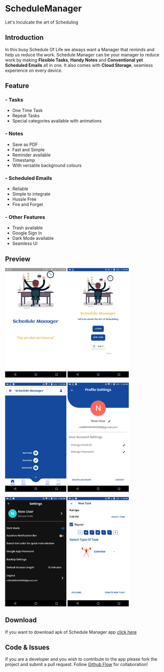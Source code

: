 # ScheduleManager
Let's Inculcate the art of Scheduling

## Introduction
In this busy Schedule Of Life we always want a Manager that reminds and help us reduce the work. Schedule Manager can be your manager to reduce work by making **Flexible Tasks**, **Handy Notes** and **Conventional yet Scheduled Emails** all in one. It also comes with **Cloud Storage**, seamless experience on every device.

## Feature
### - Tasks
  - One Time Task
  - Repeat Tasks
  - Special categories available with animations

### - Notes 
  - Save as PDF
  - Fast and Simple
  - Reminder available
  - Timestamp
  - With versatile background colours

### - Scheduled Emails
  - Reliable
  - Simple to integrate
  - Hussle Free  
  - Fire and Forget 

### - Other Features
- Trash available
- Google Sign In 
- Dark Mode available
- Seamless UI

## Preview
<img width="200" src="https://github.com/PatelVatsalB21/ScheduleManager/blob/master/Images/SplashScreen.jpeg"/>   <img width="200" src="https://github.com/PatelVatsalB21/ScheduleManager/blob/master/Images/Login.jpeg"/>  

<img width="200" src="https://github.com/PatelVatsalB21/ScheduleManager/blob/master/Images/HomePage.jpeg"/>  <img width="200" src="https://github.com/PatelVatsalB21/ScheduleManager/blob/master/Images/Profile.jpeg"/> 

<img width="200" src="https://github.com/PatelVatsalB21/ScheduleManager/blob/master/Images/Settings.jpeg"/> <img width="200" src="https://github.com/PatelVatsalB21/ScheduleManager/blob/master/Images/NewTask%20Repeat.jpeg"/>

## Download 
If you want to download apk of Schedule Manager app [click here](https://github.com/PatelVatsalB21/ScheduleManager/raw/master/Schedule%20Manager.apk)

## Code & Issues
If you are a developer and you wish to contribute to the app please fork the project
and submit a pull request.
Follow [Github Flow](https://help.github.com/articles/github-flow/) for collaboration!

